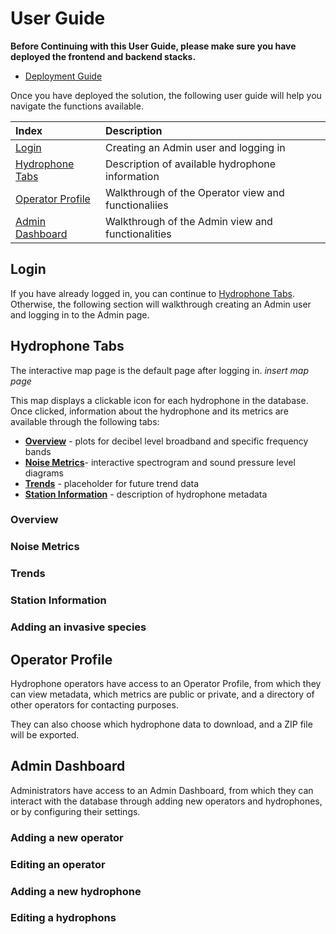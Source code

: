
# User Guide

**Before Continuing with this User Guide, please make sure you have deployed the frontend and backend stacks.**

- [Deployment Guide](./DeploymentGuide.md)

Once you have deployed the solution, the following user guide will help you navigate the functions available.

| Index                                       | Description                                         |
| :------------------------------------------ | :-------------------------------------------------- | 
| [Login](#login)                             | Creating an Admin user and logging in               |
| [Hydrophone Tabs](#hydrophone-tabs)         | Description of available hydrophone information     |
| [Operator Profile](#invasive-species)       | Walkthrough of the Operator view and functionaliies |
| [Admin Dashboard](#admin-dashboard)       | Walkthrough of the Admin view and functionalities   |

## Login

If you have already logged in, you can continue to [Hydrophone Tabs](#hydrophone-tabs). Otherwise, the following section will walkthrough creating an Admin user and logging in to the Admin page.

## Hydrophone Tabs

The interactive map page is the default page after logging in.
*insert map page*

This map displays a clickable icon for each hydrophone in the database. Once clicked, information about the hydrophone and its metrics are available through the following tabs:

- [**Overview**](#overview) - plots for decibel level broadband and specific frequency bands
- [**Noise Metrics**](#noise-metrics)- interactive spectrogram and sound pressure level diagrams
- [**Trends**](#trends) - placeholder for future trend data
- [**Station Information**](#station-information) - description of hydrophone metadata


### Overview

### Noise Metrics

### Trends

### Station Information

### Adding an invasive species

## Operator Profile

Hydrophone operators have access to an Operator Profile, from which they can view metadata, which metrics are public or private, and a directory of other operators for contacting purposes.

They can also choose which hydrophone data to download, and a ZIP file will be exported.

## Admin Dashboard

Administrators have access to an Admin Dashboard, from which they can interact with the database through adding new operators and hydrophones, or by configuring their settings.

### Adding a new operator

### Editing an operator

### Adding a new hydrophone

### Editing a hydrophons

